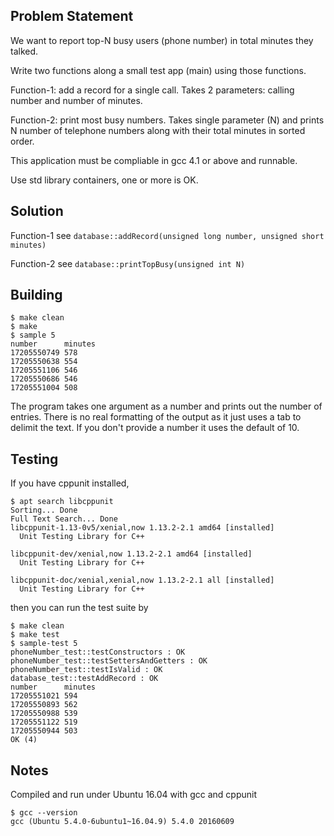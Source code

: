 ## Problem Statement
We want to report top-N busy users (phone number) in total minutes they talked.
 
Write two functions along a small test app (main) using those functions.

Function-1: add a record for a single call. Takes 2 parameters: calling number and number of minutes.

Function-2: print most busy numbers. Takes single parameter (N) and prints N number of telephone numbers along with their total minutes in sorted order.
 
This application must be compliable in gcc 4.1 or above and runnable.

Use std library containers, one or more is OK.
## Solution
Function-1 see `database::addRecord(unsigned long number, unsigned short minutes)`

Function-2 see `database::printTopBusy(unsigned int N)`
## Building
```
$ make clean
$ make
$ sample 5
number		minutes
17205550749	578
17205550638	554
17205551106	546
17205550686	546
17205551004	508
```
The program takes one argument as a number and prints out the number of entries. There is no real formatting of the output as it just uses a tab to delimit the text. If you don't provide a number it uses the default of 10.

## Testing
If you have cppunit installed,
```
$ apt search libcppunit
Sorting... Done
Full Text Search... Done
libcppunit-1.13-0v5/xenial,now 1.13.2-2.1 amd64 [installed]
  Unit Testing Library for C++

libcppunit-dev/xenial,now 1.13.2-2.1 amd64 [installed]
  Unit Testing Library for C++

libcppunit-doc/xenial,xenial,now 1.13.2-2.1 all [installed]
  Unit Testing Library for C++
```
then you can run the test suite by
```
$ make clean
$ make test
$ sample-test 5
phoneNumber_test::testConstructors : OK
phoneNumber_test::testSettersAndGetters : OK
phoneNumber_test::testIsValid : OK
database_test::testAddRecord : OK
number		minutes
17205551021	594
17205550893	562
17205550988	539
17205551122	519
17205550944	503
OK (4)
```
## Notes
Compiled and run under Ubuntu 16.04 with gcc and cppunit
```
$ gcc --version
gcc (Ubuntu 5.4.0-6ubuntu1~16.04.9) 5.4.0 20160609
```
